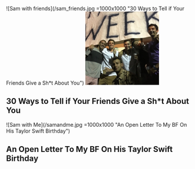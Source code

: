 ![Sam with friends](/sam_friends.jpg =1000x1000 "30 Ways to Tell if Your Friends Give a Sh*t About You")
<img src="/sam_friends.jpg" alt="Sam with friends" width="200" height="200" />
## 30 Ways to Tell if Your Friends Give a Sh*t About You

![Sam with Me](/samandme.jpg =1000x1000 "An Open Letter To My BF On His Taylor Swift Birthday")
## An Open Letter To My BF On His Taylor Swift Birthday
